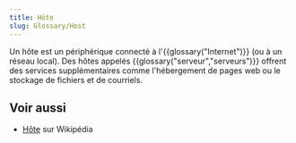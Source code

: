 ```yaml
---
title: Hôte
slug: Glossary/Host
---
```


Un hôte est un périphérique connecté à l'{{glossary("Internet")}} (ou à un réseau local). Des hôtes appelés {{glossary("serveur","serveurs")}} offrent des services supplémentaires comme l'hébergement de pages web ou le stockage de fichiers et de courriels.

## Voir aussi

- [Hôte](<https://fr.wikipedia.org/wiki/Hôte_(informatique)>) sur Wikipédia

